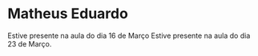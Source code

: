 # Matheus Eduardo

Estive presente na aula do dia 16 de Março
Estive presente na aula do dia 23 de Março.
